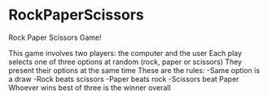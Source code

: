 # RockPaperScissors
Rock Paper Scissors Game!


This game involves two players: the computer and the user
Each play selects one of three options at random (rock, paper or scissors)
They present their options at the same time
    These are the rules:
    -Same option is a draw
    -Rock beats scissors
    -Paper beats rock
    -Scissors beat Paper
Whoever wins best of three is the winner overall 